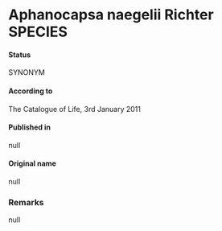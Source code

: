 # Aphanocapsa naegelii Richter SPECIES

#### Status
SYNONYM

#### According to
The Catalogue of Life, 3rd January 2011

#### Published in
null

#### Original name
null

### Remarks
null